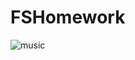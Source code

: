 # FSHomework

![music](https://user-images.githubusercontent.com/59415030/158065822-2eb342dd-d440-438e-a9ac-ff9842a5f0de.jpg)
